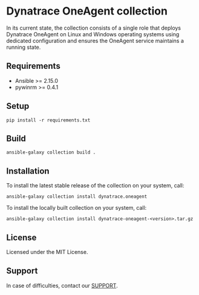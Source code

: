 # Dynatrace OneAgent collection
In its current state, the collection consists of a single role that deploys Dynatrace OneAgent on Linux and Windows operating systems using dedicated configuration and ensures the OneAgent service maintains a running state.

## Requirements
* Ansible >= 2.15.0
* pywinrm >= 0.4.1

## Setup
`pip install -r requirements.txt`

## Build
`ansible-galaxy collection build .`

## Installation
To install the latest stable release of the collection on your system, call:

`ansible-galaxy collection install dynatrace.oneagent`

To install the locally built collection on your system, call:

`ansible-galaxy collection install dynatrace-oneagent-<version>.tar.gz`

## License
Licensed under the MIT License.

## Support
In case of difficulties, contact our [SUPPORT].

[SUPPORT]: https://www.dynatrace.com/support/contact-support/
